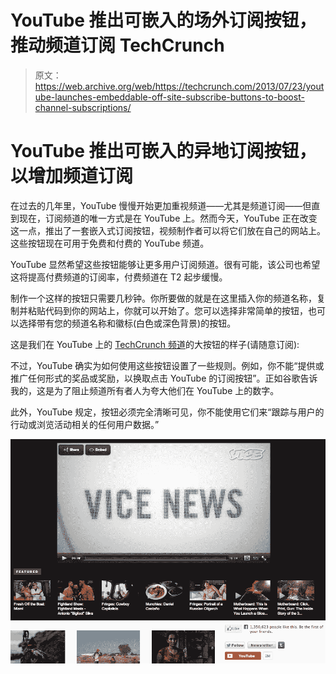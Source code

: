 # YouTube 推出可嵌入的场外订阅按钮，推动频道订阅 TechCrunch

> 原文：<https://web.archive.org/web/https://techcrunch.com/2013/07/23/youtube-launches-embeddable-off-site-subscribe-buttons-to-boost-channel-subscriptions/>

# YouTube 推出可嵌入的异地订阅按钮，以增加频道订阅

在过去的几年里，YouTube 慢慢开始更加重视频道——尤其是频道订阅——但直到现在，订阅频道的唯一方式是在 YouTube 上。然而今天，YouTube 正在改变这一点，推出了一套嵌入式订阅按钮，视频制作者可以将它们放在自己的网站上。这些按钮现在可用于免费和付费的 YouTube 频道。

YouTube 显然希望这些按钮能够让更多用户订阅频道。很有可能，该公司也希望这将提高付费频道的订阅率，付费频道在 T2 起步缓慢。

制作一个这样的按钮只需要几秒钟。你所要做的就是在这里插入你的频道名称，复制并粘贴代码到你的网站上，你就可以开始了。您可以选择非常简单的按钮，也可以选择带有您的频道名称和徽标(白色或深色背景)的按钮。

这是我们在 YouTube 上的 [TechCrunch 频道](https://web.archive.org/web/20230129215254/http://www.youtube.com/user/techcrunch)的大按钮的样子(请随意订阅):

不过，YouTube 确实为如何使用这些按钮设置了一些规则。例如，你不能“提供或推广任何形式的奖品或奖励，以换取点击 YouTube 的订阅按钮”。正如谷歌告诉我的，这是为了阻止频道所有者人为夸大他们在 YouTube 上的数字。

此外，YouTube 规定，按钮必须完全清晰可见，你不能使用它们来“跟踪与用户的行动或浏览活动相关的任何用户数据。”

[![Screen Shot 2013-07-16 at 2.00.24 PM](img/d171c8554cf81103bf433018242df515.png)](https://web.archive.org/web/20230129215254/https://techcrunch.com/wp-content/uploads/2013/07/screen-shot-2013-07-16-at-2-00-24-pm.png)